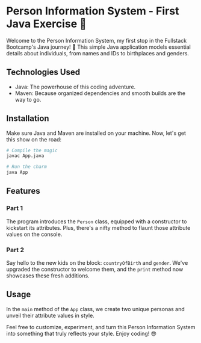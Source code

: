# Person Information System - First Java Exercise 🌟

Welcome to the Person Information System, my first stop in the Fullstack Bootcamp's Java journey! 🎉 This simple Java application models essential details about individuals, from names and IDs to birthplaces and genders.

## Technologies Used

- Java: The powerhouse of this coding adventure.
- Maven: Because organized dependencies and smooth builds are the way to go.

## Installation

Make sure Java and Maven are installed on your machine. Now, let's get this show on the road:

```bash
# Compile the magic
javac App.java

# Run the charm
java App
```

## Features

### Part 1

The program introduces the `Person` class, equipped with a constructor to kickstart its attributes. Plus, there's a nifty method to flaunt those attribute values on the console.

### Part 2

Say hello to the new kids on the block: `countryOfBirth` and `gender`. We've upgraded the constructor to welcome them, and the `print` method now showcases these fresh additions.

## Usage

In the `main` method of the `App` class, we create two unique personas and unveil their attribute values in style.

Feel free to customize, experiment, and turn this Person Information System into something that truly reflects your style. Enjoy coding! 😎
